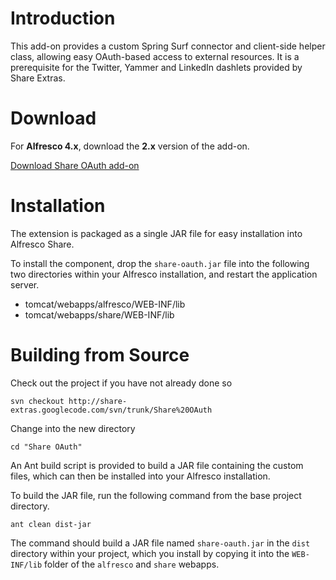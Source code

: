 # Introduction #

This add-on provides a custom Spring Surf connector and client-side helper class, allowing easy OAuth-based access to external resources. It is a prerequisite for the Twitter, Yammer and LinkedIn dashlets provided by Share Extras.

# Download #

For **Alfresco 4.x**, download the **2.x** version of the add-on.

[Download Share OAuth add-on](http://code.google.com/p/share-extras/downloads/list?q=share-oauth)

# Installation #

The extension is packaged as a single JAR file for easy installation into Alfresco Share.

To install the component, drop the `share-oauth.jar` file into the following two directories within your Alfresco installation, and restart the application server.

  * tomcat/webapps/alfresco/WEB-INF/lib
  * tomcat/webapps/share/WEB-INF/lib

# Building from Source #

Check out the project if you have not already done so

```
svn checkout http://share-extras.googlecode.com/svn/trunk/Share%20OAuth
```

Change into the new directory

```
cd "Share OAuth"
```

An Ant build script is provided to build a JAR file containing the custom files, which can then be installed into your Alfresco installation.

To build the JAR file, run the following command from the base project directory.

```
ant clean dist-jar
```

The command should build a JAR file named `share-oauth.jar` in the `dist` directory within your project, which you install by copying it into the `WEB-INF/lib` folder of the `alfresco` and `share` webapps.